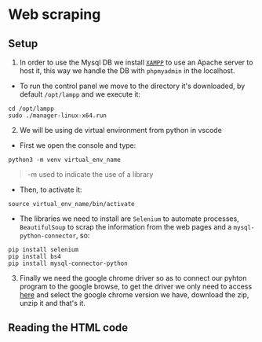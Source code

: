 # Web scraping

## Setup
1. In order to use the Mysql DB we install [`XAMPP`](https://www.apachefriends.org/es/index.html) to use an Apache server to host it, this way we handle the DB with ``phpmyadmin`` in the localhost.
- To run the control panel we move to the directory it's downloaded, by default `/opt/lampp` and we execute it:
```console
cd /opt/lampp
sudo ./manager-linux-x64.run
```

2. We will be using de virtual environment from python in vscode
- First we open the console and type:
```
python3 -m venv virtual_env_name
```
> -m used to indicate the use of a library
- Then, to activate it:
```console
source virtual_env_name/bin/activate
```
- The libraries we need to install are `Selenium` to automate processes, `BeautifulSoup` to scrap the information from the web pages and a ``mysql-python-connector``, so:
```console
pip install selenium
pip install bs4
pip install mysql-connector-python
```
3. Finally we need the google chrome driver so as to connect our pyhton program to the google browse, to get the driver we only need to access [here](https://sites.google.com/chromium.org/driver/downloads) and select the google chrome version we have, download the zip, unzip it and that's it.

## Reading the HTML code

